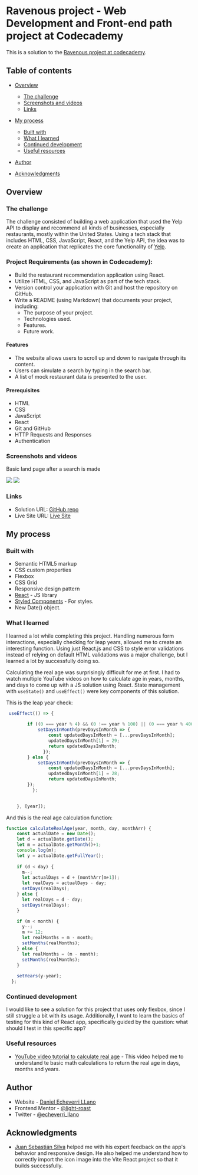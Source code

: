# Ravenous project - Web Development and Front-end path project at Codecademy

This is a solution to the [Ravenous project at codecademy](https://www.codecademy.com/paths/web-development/tracks/front-end-applications-with-react/modules/ravenous-part-four/projects/interacting-with-yelp-api).

## Table of contents

- [Overview](#overview)

   - [The challenge](#the-challenge)
   - [Screenshots and videos](#screenshots-and-videos)
   - [Links](#links)

- [My process](#my-process)

   - [Built with](#built-with)
   - [What I learned](#what-i-learned)
   - [Continued development](#continued-development)
   - [Useful resources](#useful-resources)

- [Author](#author)
- [Acknowledgments](#acknowledgments)

## Overview

### The challenge

The challenge consisted of building a web application that used the Yelp API to display and recommend all kinds of businesses, especially restaurants, mostly within the United States. Using a tech stack that includes HTML, CSS, JavaScript, React, and the Yelp API, the idea was to create an application that replicates the core functionality of [Yelp](https://www.yelp.com/). 

### Project Requirements (as shown in Codecademy):

- Build the restaurant recommendation application using React.
- Utilize HTML, CSS, and JavaScript as part of the tech stack.
- Version control your application with Git and host the repository on GitHub.
- Write a README (using Markdown) that documents your project, including:
  - The purpose of your project.
  - Technologies used.
  - Features.
  - Future work.

#### Features

- The website allows users to scroll up and down to navigate through its content.
- Users can simulate a search by typing in the search bar.
- A list of mock restaurant data is presented to the user.

#### Prerequisites

- HTML
- CSS
- JavaScript
- React
- Git and GitHub
- HTTP Requests and Responses
- Authentication

### Screenshots and videos

Basic land page after a search is made

![](./public/web-snap.png)
![](./public/mobile-snap.png)

### Links

- Solution URL: [GitHub repo](https://github.com/light-roast/calculateageapp)
- Live Site URL: [Live Site](https://calculate-your-real-age.netlify.app/)

## My process

### Built with

- Semantic HTML5 markup
- CSS custom properties
- Flexbox
- CSS Grid
- Responsive design pattern
- [React](https://reactjs.org/) - JS library
- [Styled Components](https://styled-components.com/) - For styles.
- New Date() object.

### What I learned

I learned a lot while completing this project. Handling numerous form interactions, especially checking for leap years, allowed me to create an interesting function. Using just React.js and CSS to style error validations instead of relying on default HTML validations was a major challenge, but I learned a lot by successfully doing so.

Calculating the real age was surprisingly difficult for me at first. I had to watch multiple YouTube videos on how to calculate age in years, months, and days to come up with a JS solution using React. State management with `useState()` and `useEffect()` were key components of this solution.

This is the leap year check:

```js
 useEffect(() => {
        
        if ((0 === year % 4) && (0 !== year % 100) || (0 === year % 400)) {
            setDaysInMonth(prevDaysInMonth => {
                const updatedDaysInMonth = [...prevDaysInMonth]; 
                updatedDaysInMonth[1] = 29;
                return updatedDaysInMonth;
              });
        } else {
            setDaysInMonth(prevDaysInMonth => {
                const updatedDaysInMonth = [...prevDaysInMonth]; 
                updatedDaysInMonth[1] = 28;
                return updatedDaysInMonth;
        });
          };

        
    }, [year]);
```

And this is the real age calculation function:

```js
function calculateRealAge(year, month, day, monthArr) {
    const actualDate = new Date();
    let d = actualDate.getDate();
    let m = actualDate.getMonth()+1;
    console.log(m);
    let y = actualDate.getFullYear();
      
    if (d < day) {
      m--;
      let actualDays = d + (monthArr[m+1]);
      let realDays = actualDays - day;
      setDays(realDays);
    } else {
      let realDays = d - day;
      setDays(realDays);
    }

    if (m < month) {
      y--;
      m += 12;
      let realMonths = m - month;
      setMonths(realMonths);
    } else {
      let realMonths = (m - month);
      setMonths(realMonths);
    }
  
    setYears(y-year);
  };
```

### Continued development

I would like to see a solution for this project that uses only flexbox, since I still struggle a bit with its usage. Additionally, I want to learn the basics of testing for this kind of React app, specifically guided by the question: what should I test in this specific app?

### Useful resources

- [YouTube video tutorial to calculate real age](https://www.youtube.com/watch?v=zKhOOkUEw5U) - This video helped me to understand te basic math calculations to return the real age in days, months and years.

## Author

- Website - [Daniel Echeverri LLano](https://light-roast.github.io/portafolio/)
- Frontend Mentor - [@light-roast](https://www.frontendmentor.io/profile/light-roast)
- Twitter - [@echeverri_llano](https://www.twitter.com/echeverri_llano)

## Acknowledgments

- [Juan Sebastián Silva](https://github.com/juansesilva) helped me with his expert feedback on the app's behavior and responsive design. He also helped me understand how to correctly import the icon image into the Vite React project so that it builds successfully.

